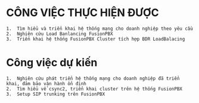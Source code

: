 # CÔNG VIỆC THỰC HIỆN ĐƯỢC

    1.  Tìm hiểu và triển khai hệ thống mạng cho doanh nghiệp theo yêu cầu
    2.	Nghiên cứu Load Banlancing FusionPBX
    3.	Triển khai hệ thống FusionPBX Cluster tích hợp BDR LoadBalacing 

# Công việc dự kiến

    1.	Nghiên cứu phát triển hệ thống mạng cho doanh nghiệp đã triển khai, đảm bảo vận hành ổn định
    2.  Tìm hiểu về csync2, triển khai cluster trên hệ thống FusionPBX 
    3.  Setup SIP trunking trên FusionPBX 

